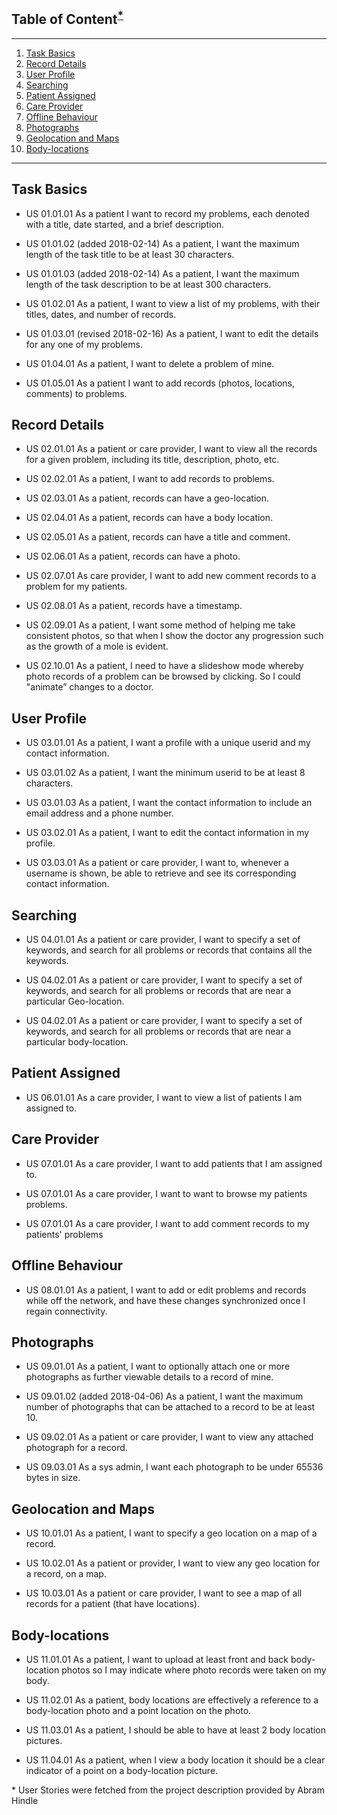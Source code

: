 ## Table of Content<sup>[*](#user_stories_footnote)</sup>
________________________________________________________________
1. [Task Basics](#task_basics)
2. [Record Details](#record_details)
3. [User Profile](#user_profile)
4. [Searching](#searching)
5. [Patient Assigned](#patient_assigned)
6. [Care Provider](#care_provider)
7. [Offline Behaviour](#offline_behaviour)
8. [Photographs](#photographs)
9. [Geolocation and Maps](#geolocation_and_maps)
10. [Body-locations](#body_locations)
________________________________________________________________

## Task Basics <a name="task_basics"></a>

- US 01.01.01 As a patient I want to record my problems, each denoted with a title, date started, and a brief description.

- US 01.01.02 (added 2018-02-14) As a patient, I want the maximum length of the task title to be at least 30 characters.

- US 01.01.03 (added 2018-02-14) As a patient, I want the maximum length of the task description to be at least 300 characters.

- US 01.02.01 As a patient, I want to view a list of my problems, with their titles, dates, and number of records.

- US 01.03.01 (revised 2018-02-16) As a patient, I want to edit the details for any one of my problems.

- US 01.04.01 As a patient, I want to delete a problem of mine.

- US 01.05.01 As a patient I want to add records (photos, locations, comments) to problems.

## Record Details <a name="record_details"></a>

- US 02.01.01 As a patient or care provider, I want to view all the records for a given problem, including its title, description, photo, etc.

- US 02.02.01 As a patient, I want to add records to problems.

- US 02.03.01 As a patient, records can have a geo-location.

- US 02.04.01 As a patient, records can have a body location.

- US 02.05.01 As a patient, records can have a title and comment.

- US 02.06.01 As a patient, records can have a photo.

- US 02.07.01 As care provider, I want to add new comment records to a problem for my patients.

- US 02.08.01 As a patient, records have a timestamp.

- US 02.09.01 As a patient, I want some method of helping me take consistent photos, so that when I show the doctor any progression such as the growth of a mole is evident.

- US 02.10.01 As a patient, I need to have a slideshow mode whereby photo records of a problem can be browsed by clicking. So I could "animate” changes to a doctor.


## User Profile <a name="user_profile"></a>

- US 03.01.01 As a patient, I want a profile with a unique userid and my contact information.

- US 03.01.02 As a patient, I want the minimum userid to be at least 8 characters.

- US 03.01.03 As a patient, I want the contact information to include an email address and a phone number.

- US 03.02.01 As a patient, I want to edit the contact information in my profile.

- US 03.03.01 As a patient or care provider, I want to, whenever a username is shown, be able to retrieve and see its corresponding contact information.

## Searching <a name="searching"></a>

- US 04.01.01 As a patient or care provider, I want to specify a set of keywords, and search for all problems or records that contains all the keywords.

- US 04.02.01 As a patient or care provider, I want to specify a set of keywords, and search for all problems or records that are near a particular Geo-location.

- US 04.02.01 As a patient or care provider, I want to specify a set of keywords, and search for all problems or records that are near a particular body-location.

## Patient Assigned <a name="patient_assigned"></a>

- US 06.01.01 As a care provider, I want to view a list of patients I am assigned to.

## Care Provider <a name="care_provider"></a>

- US 07.01.01 As a care provider, I want to add patients that I am assigned to.

- US 07.01.01 As a care provider, I want to want to browse my patients problems.

- US 07.01.01 As a care provider, I want to add comment records to my patients' problems

## Offline Behaviour <a name="offline_behaviour"></a>

- US 08.01.01 As a patient, I want to add or edit problems and records while off the network, and have these changes synchronized once I regain connectivity.

## Photographs <a name="photographs"></a>

- US 09.01.01 As a patient, I want to optionally attach one or more photographs as further viewable details to a record of mine.

- US 09.01.02 (added 2018-04-06) As a patient, I want the maximum number of photographs that can be attached to a record to be at least 10.

- US 09.02.01 As a patient or care provider, I want to view any attached photograph for a record.

- US 09.03.01 As a sys admin, I want each photograph to be under 65536 bytes in size.

## Geolocation and Maps <a name="geolocation_and_maps"></a>

- US 10.01.01 As a patient, I want to specify a geo location on a map of a record.

- US 10.02.01 As a patient or provider, I want to view any geo location for a record, on a map.

- US 10.03.01 As a patient or care provider, I want to see a map of all records for a patient (that have locations).

## Body-locations <a name="body_locations"></a>

- US 11.01.01 As a patient, I want to upload at least front and back body-location photos so I may indicate where photo records were taken on my body.

- US 11.02.01 As a patient, body locations are effectively a reference to a body-location photo and a point location on the photo.

- US 11.03.01 As a patient, I should be able to have at least 2 body location pictures.

- US 11.04.01 As a patient, when I view a body location it should be a clear indicator of a point on a body-location picture.

<a name="user_stories_footnote">*</a> User Stories were fetched from the project description provided by Abram Hindle